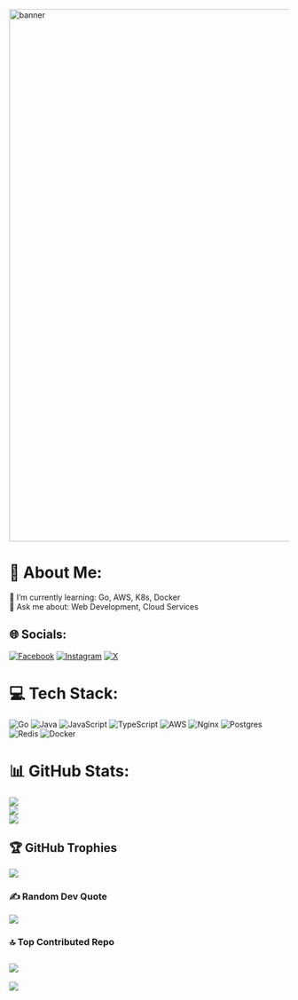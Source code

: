 <img alt="banner" style="width:100vw" src="https://media3.giphy.com/media/v1.Y2lkPTc5MGI3NjExZjg2Zm5rcTlyempycDJwdHN5dXQxYnBmZ3RjcjY0aWdvc3l5ZGNubSZlcD12MV9pbnRlcm5hbF9naWZfYnlfaWQmY3Q9Zw/unxCGmTuBvwo2djRLA/giphy.webp">

# 💫 About Me:
🌱 I’m currently learning:  Go, AWS, K8s, Docker<br>💬 Ask me about: Web Development, Cloud Services<br>


## 🌐 Socials:
[![Facebook](https://img.shields.io/badge/Facebook-%231877F2.svg?logo=Facebook&logoColor=white)](https://facebook.com/khang.Hypr.2205) [![Instagram](https://img.shields.io/badge/Instagram-%23E4405F.svg?logo=Instagram&logoColor=white)](https://instagram.com/khang.Hypr.2205) [![X](https://img.shields.io/badge/X-black.svg?logo=X&logoColor=white)](https://x.com/Hypr2205) 

# 💻 Tech Stack:
![Go](https://img.shields.io/badge/go-%2300ADD8.svg?style=for-the-badge&logo=go&logoColor=white) ![Java](https://img.shields.io/badge/java-%23ED8B00.svg?style=for-the-badge&logo=openjdk&logoColor=white) ![JavaScript](https://img.shields.io/badge/javascript-%23323330.svg?style=for-the-badge&logo=javascript&logoColor=%23F7DF1E) ![TypeScript](https://img.shields.io/badge/typescript-%23007ACC.svg?style=for-the-badge&logo=typescript&logoColor=white) ![AWS](https://img.shields.io/badge/AWS-%23FF9900.svg?style=for-the-badge&logo=amazon-aws&logoColor=white) ![Nginx](https://img.shields.io/badge/nginx-%23009639.svg?style=for-the-badge&logo=nginx&logoColor=white) ![Postgres](https://img.shields.io/badge/postgres-%23316192.svg?style=for-the-badge&logo=postgresql&logoColor=white) ![Redis](https://img.shields.io/badge/redis-%23DD0031.svg?style=for-the-badge&logo=redis&logoColor=white) ![Docker](https://img.shields.io/badge/docker-%230db7ed.svg?style=for-the-badge&logo=docker&logoColor=white)
# 📊 GitHub Stats:
![](https://github-readme-stats.vercel.app/api?username=Hypr2205&theme=swift&hide_border=false&include_all_commits=true&count_private=false)<br/>
![](https://github-readme-streak-stats.herokuapp.com/?user=Hypr2205&theme=swift&hide_border=false)<br/>
![](https://github-readme-stats.vercel.app/api/top-langs/?username=Hypr2205&theme=swift&hide_border=false&include_all_commits=true&count_private=false&layout=compact)

## 🏆 GitHub Trophies
![](https://github-profile-trophy.vercel.app/?username=Hypr2205&theme=onedark&no-frame=false&no-bg=false&margin-w=4)

### ✍️ Random Dev Quote
![](https://quotes-github-readme.vercel.app/api?type=horizontal&theme=light)

### 🔝 Top Contributed Repo
![](https://github-contributor-stats.vercel.app/api?username=Hypr2205&limit=5&theme=onedark&combine_all_yearly_contributions=true)
---
[![](https://visitcount.itsvg.in/api?id=Hypr2205&icon=5&color=5)](https://visitcount.itsvg.in)

<!-- Proudly created with GPRM ( https://gprm.itsvg.in ) -->
